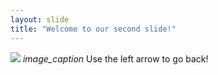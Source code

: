 ```yaml
---
layout: slide
title: "Welcome to our second slide!"
---
```

![](https://www.probytes.net/wp-content/uploads/2018/01/6-1.jpg)
*image_caption*
Use the left arrow to go back!
